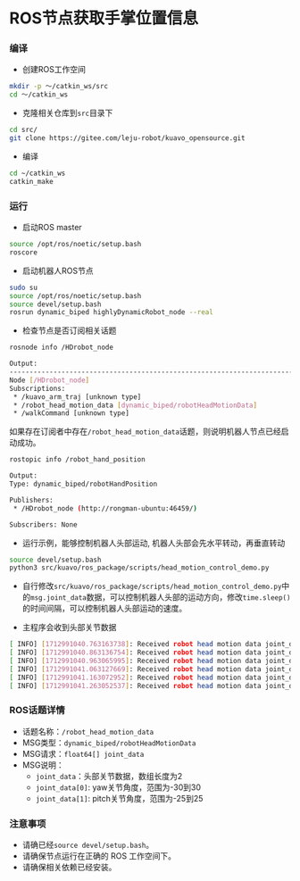 # ROS节点获取手掌位置信息

### 编译
* 创建ROS工作空间
```bash
mkdir -p ～/catkin_ws/src
cd ～/catkin_ws
```

* 克隆相关仓库到`src`目录下
```bash
cd src/
git clone https://gitee.com/leju-robot/kuavo_opensource.git 
```

* 编译
```bash
cd ~/catkin_ws
catkin_make
```

### 运行
* 启动ROS master
```bash
source /opt/ros/noetic/setup.bash
roscore
```

* 启动机器人ROS节点
```bash
sudo su
source /opt/ros/noetic/setup.bash
source devel/setup.bash
rosrun dynamic_biped highlyDynamicRobot_node --real
```

* 检查节点是否订阅相关话题
```bash
rosnode info /HDrobot_node 

Output:
--------------------------------------------------------------------------------
Node [/HDrobot_node]
Subscriptions: 
 * /kuavo_arm_traj [unknown type]
 * /robot_head_motion_data [dynamic_biped/robotHeadMotionData]
 * /walkCommand [unknown type]

```

如果存在订阅者中存在`/robot_head_motion_data`话题，则说明机器人节点已经启动成功。
```bash
rostopic info /robot_hand_position

Output:
Type: dynamic_biped/robotHandPosition

Publishers: 
 * /HDrobot_node (http://rongman-ubuntu:46459/)

Subscribers: None
```

* 运行示例，能够控制机器人头部运动, 机器人头部会先水平转动，再垂直转动
```bash
source devel/setup.bash
python3 src/kuavo/ros_package/scripts/head_motion_control_demo.py 
```
* 自行修改`src/kuavo/ros_package/scripts/head_motion_control_demo.py`中的`msg.joint_data`数据，可以控制机器人头部的运动方向，修改`time.sleep()`的时间间隔，可以控制机器人头部运动的速度。

* 主程序会收到头部关节数据
```bash
[ INFO] [1712991040.763163738]: Received robot head motion data joint_data: [-20.000000, 0.000000]
[ INFO] [1712991040.863136754]: Received robot head motion data joint_data: [-17.000000, 0.000000]
[ INFO] [1712991040.963065995]: Received robot head motion data joint_data: [-14.000000, 0.000000]
[ INFO] [1712991041.063127669]: Received robot head motion data joint_data: [-11.000000, 0.000000]
[ INFO] [1712991041.163072952]: Received robot head motion data joint_data: [-8.000000, 0.000000]
[ INFO] [1712991041.263052537]: Received robot head motion data joint_data: [-5.000000, 0.000000]
```

### ROS话题详情
* 话题名称：`/robot_head_motion_data`
* MSG类型：`dynamic_biped/robotHeadMotionData`
* MSG请求：`float64[] joint_data`
* MSG说明： 
    * `joint_data`：头部关节数据，数组长度为2
    * `joint_data[0]`: yaw关节角度，范围为-30到30
    * `joint_data[1]`: pitch关节角度，范围为-25到25

### 注意事项
* 请确已经`source devel/setup.bash`。
* 请确保节点运行在正确的 ROS 工作空间下。
* 请确保相关依赖已经安装。
